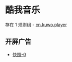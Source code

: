 # 酷我音乐

存在 1 规则组 - [cn.kuwo.player](/src/apps/cn.kuwo.player.ts)

## 开屏广告

- [快照-0](https://gkd-kit.songe.li/import/12727887)
